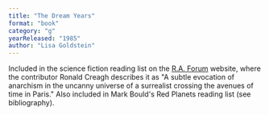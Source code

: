```yaml
---
title: "The Dream Years"
format: "book"
category: "g"
yearReleased: "1985"
author: "Lisa Goldstein"
---
```

Included in the science fiction  reading list on the  <a href="http://raforum.info/spip.php?article6055&amp;lang=en"> R.A. Forum</a> website, where  the contributor Ronald Creagh describes it as "A subtle evocation of anarchism  in the uncanny universe of a surrealist crossing the avenues of time in Paris."  Also included in Mark Bould's Red Planets  reading list (see bibliography).
 
